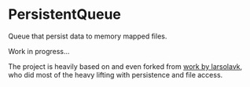 # PersistentQueue
Queue that persist data to memory mapped files.

Work in progress...

The project is heavily based on and even forked from [work by larsolavk](https://github.com/larsolavk/PersistentQueue), who did most of the heavy lifting with persistence and file access.
